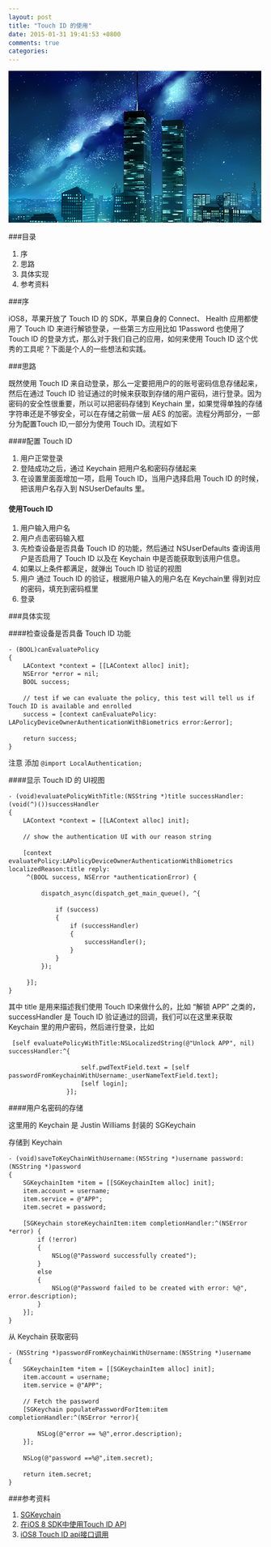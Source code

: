 ```yaml
---
layout: post
title: "Touch ID 的使用"
date: 2015-01-31 19:41:53 +0800
comments: true
categories: 
---
```

![](/images/201501312106.png)


###目录

1. 序
2. 思路
3. 具体实现
4. 参考资料

###序

iOS8，苹果开放了 Touch ID 的 SDK，苹果自身的 Connect、 Health 应用都使用了 Touch ID 来进行解锁登录，一些第三方应用比如 1Password 也使用了Touch ID 的登录方式，那么对于我们自己的应用，如何来使用 Touch ID 这个优秀的工具呢？下面是个人的一些想法和实践。

###思路

既然使用 Touch ID 来自动登录，那么一定要把用户的的账号密码信息存储起来，然后在通过 Touch ID 验证通过的时候来获取到存储的用户密码，进行登录。因为密码的安全性很重要，所以可以把密码存储到 Keychain 里，如果觉得单独的存储字符串还是不够安全，可以在存储之前做一层 AES 的加密。流程分两部分，一部分为配置Touch ID,一部分为使用 Touch ID。流程如下

####配置 Touch ID

1. 用户正常登录
2. 登陆成功之后，通过 Keychain 把用户名和密码存储起来
3. 在设置里面面增加一项，启用 Touch ID，当用户选择启用 Touch ID 的时候，把该用户名存入到 NSUserDefaults 里。

#### 使用Touch ID

1. 用户输入用户名
2. 用户点击密码输入框
3. 先检查设备是否具备 Touch ID 的功能，然后通过 NSUserDefaults 查询该用户是否启用了 Touch ID 以及在 Keychain 中是否能获取到该用户信息。
4. 如果以上条件都满足，就弹出 Touch ID 验证的视图
5. 用户 通过 Touch ID 的验证，根据用户输入的用户名在 Keychain里 得到对应的密码，填充到密码框里
6. 登录


###具体实现

####检查设备是否具备 Touch ID 功能

```objc
- (BOOL)canEvaluatePolicy
{
    LAContext *context = [[LAContext alloc] init];
    NSError *error = nil;
    BOOL success;
    
    // test if we can evaluate the policy, this test will tell us if Touch ID is available and enrolled
    success = [context canEvaluatePolicy: LAPolicyDeviceOwnerAuthenticationWithBiometrics error:&error];
    
    return success;
}
```

注意 添加 `@import LocalAuthentication;`


####显示 Touch ID 的 UI视图

```objc
- (void)evaluatePolicyWithTitle:(NSString *)title successHandler:(void(^)())successHandler
{
    LAContext *context = [[LAContext alloc] init];
    
    // show the authentication UI with our reason string
    
    [context evaluatePolicy:LAPolicyDeviceOwnerAuthenticationWithBiometrics localizedReason:title reply:
     ^(BOOL success, NSError *authenticationError) {
         
         dispatch_async(dispatch_get_main_queue(), ^{
             
             if (success)
             {
                 if (successHandler)
                 {
                     successHandler();
                 }
             }
         });
        
     }];
}
```
其中 title 是用来描述我们使用 Touch ID来做什么的，比如 “解锁 APP” 之类的，successHandler 是 Touch ID 验证通过的回调，我们可以在这里来获取 Keychain 里的用户密码，然后进行登录，比如

```objc
 [self evaluatePolicyWithTitle:NSLocalizedString(@"Unlock APP", nil) successHandler:^{

                    self.pwdTextField.text = [self passwordFromKeychainWithUsername:_userNameTextField.text];
                    [self login];
                }];
```

####用户名密码的存储

这里用的 Keychain 是 Justin Williams 封装的 SGKeychain

存储到 Keychain

```objc
- (void)saveToKeyChainWithUsername:(NSString *)username password:(NSString *)password
{
    SGKeychainItem *item = [[SGKeychainItem alloc] init];
    item.account = username;
    item.service = @"APP";
    item.secret = password;
    
    [SGKeychain storeKeychainItem:item completionHandler:^(NSError *error) {
        if (!error)
        {
            NSLog(@"Password successfully created");
        }
        else
        {
            NSLog(@"Password failed to be created with error: %@", error.description);
        }
    }];
}
```

从 Keychain 获取密码

```objc
- (NSString *)passwordFromKeychainWithUsername:(NSString *)username
{
    SGKeychainItem *item = [[SGKeychainItem alloc] init];
    item.account = username;
    item.service = @"APP";
    
    // Fetch the password
    [SGKeychain populatePasswordForItem:item completionHandler:^(NSError *error){
    
        NSLog(@"error == %@",error.description);
    }];
    
    NSLog(@"password ==%@",item.secret);
    
    return item.secret;
}

```


###参考资料

1. [SGKeychain](https://github.com/secondgear/SGKeychain)
2. [在iOS 8 SDK中使用Touch ID API](http://www.cocoachina.com/ios/20141114/10222.html)
3. [ iOS8 Touch ID api接口调用](http://blog.csdn.net/johnson_puning/article/details/36188255)
